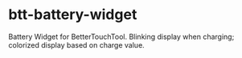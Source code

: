 # btt-battery-widget
Battery Widget for BetterTouchTool. Blinking display when charging; colorized display based on charge value. 
